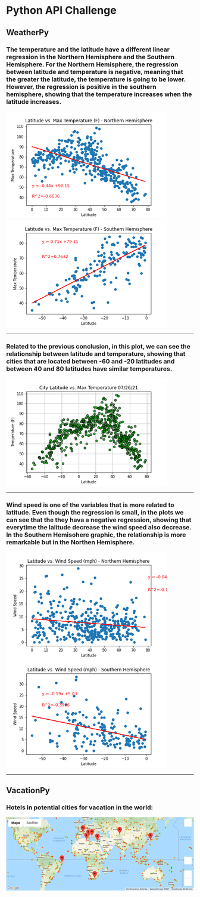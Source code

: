# Python API Challenge

## WeatherPy

### The temperature and the latitude have a different linear regression in the Northern Hemisphere and the Southern Hemisphere. For the Northern Hemisphere, the regression between latitude and temperature is negative, meaning that the greater the latitude, the temperature is going to be lower. However, the regression is positive in the southern hemisphere, showing that the temperature increases when the latitude increases.

![](WeatherPy/LatitudevsMaxTemperature-NorthernHemisphere.png)
![](WeatherPy/LatitudevsMaxTemperature-SouthernHemisphere.png)

---

### Related to the previous conclusion, in this plot, we can see the relationship between latitude and temperature, showing that cities that are located between -60 and -20 latitudes and between 40 and 80 latitudes have similar temperatures.

![](WeatherPy/LatitudevsTemperature.png)

---

### Wind speed is one of the variables that is more related to latitude. Even though the regression is small, in the plots we can see that the they hava a negative regression, showing that everytime the lalitude decrease the wind speed also decrease. In the Southern Hemisohere graphic, the relationship is more remarkable but in the Northen Hemisphere.

![](WeatherPy/LatitudevsWindSpeed-NorthernHemisphere.png)
![](WeatherPy/LatitudevsWindSpeed-SouthernHemisphere.png)

---

## VacationPy

### Hotels in potential cities for vacation in the world:
![](VacationPy/map.png)
